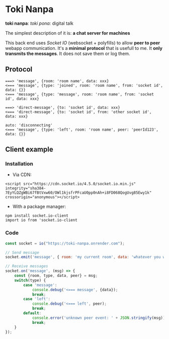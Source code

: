 Toki Nanpa
==========

__toki nanpa__: _toki pona:_ digital talk

The simplest description of it is: __a chat server for machines__

This back end uses _Socket IO_ (websocket + polyfills) to allow __peer to peer__ webapp communication.
It's a __minimal protocol__ that is usefull to me. It __only transmits the messages__. It does not save them or log them.


Protocol
--------
```
===> 'message', {room: 'room name', data: xxx}
<=== 'message', {type: 'joined', room: 'room name', from: 'socket id', data: {}}
<=== 'message', {type: 'message', room: 'room name', from: 'socket id', data: xxx}

===> 'direct-message', {to: 'socket id', data: xxx}
<=== 'direct-message', {to: 'socket id', from: 'other socket id', data: xxx}

auto: 'disconnecting'
<=== 'message', {type: 'left', room: 'room name', peer: 'peerId123', data: {}}
```

Client example
--------------

### Installation
- Via CDN: 
```
<script src="https://cdn.socket.io/4.5.0/socket.io.min.js" integrity="sha384-7EyYLQZgWBi67fBtVxw60/OWl1kjsfrPFcaU0pp0nAh+i8FD068QogUvg85Ewy1k" crossorigin="anonymous"></script>
```
- With a package manager: 
```
npm install socket.io-client
import io from 'socket.io-client
```

### Code

```javascript
const socket = io("https://toki-nanpa.onrender.com");

// Send message
socket.emit('message', { room: 'my current room', data: 'whatever you want' })

// Receive messages
socket.on('message', (msg) => {
    const {room, type, data, peer} = msg;
    switch(type) {
        case 'message':
            console.debug('<=== message', {data});
            break;
        case 'left':
            console.debug('<=== left', peer);
            break;
        default:
            console.error('unknown peer event: ' + JSON.stringify(msg))
            break;
    }
});
```